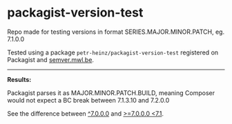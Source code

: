 # packagist-version-test

Repo made for testing versions in format SERIES.MAJOR.MINOR.PATCH, eg. 7.1.0.0

Tested using a package `petr-heinz/packagist-version-test` registered on Packagist and [semver.mwl.be](https://semver.mwl.be/#?package=petr-heinz%2Fpackagist-version-test).

---

**Results:**

Packagist parses it as MAJOR.MINOR.PATCH.BUILD, meaning Composer would not expect a BC break between 7.1.3.10 and 7.2.0.0

See the difference between [^7.0.0.0](https://semver.mwl.be/#?package=petr-heinz%2Fpackagist-version-test2&version=%5E7.0.0.0&minimum-stability=stable) and [>=7.0.0.0 <7.1](https://semver.mwl.be/#?package=petr-heinz%2Fpackagist-version-test2&version=%3E%3D7.0.0.0%20%3C7.1&minimum-stability=stable).
